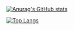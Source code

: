 [![Anurag's GitHub stats](https://github-readme-stats.vercel.app/api?username=SirHall&count_private=true&show_icons=true&theme=blue-green)](https://github.com/anuraghazra/github-readme-stats)

[![Top Langs](https://github-readme-stats.vercel.app/api/top-langs/?username=SirHall&theme=blue-green)](https://github.com/anuraghazra/github-readme-stats)
